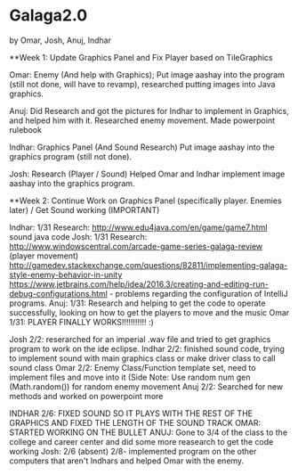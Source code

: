 # Galaga2.0
by Omar, Josh, Anuj, Indhar

**Week 1: Update Graphics Panel and Fix Player based on TileGraphics

Omar: Enemy (And help with Graphics); Put image aashay into the program (still not done, will have to revamp), researched putting images into Java graphics.

Anuj: Did Research and got the pictures for Indhar to implement in Graphics, and helped him with it. Researched enemy movement. Made powerpoint rulebook

Indhar: Graphics Panel (And Sound Research) Put image aashay into the graphics program (still not done).

Josh: Research (Player / Sound) Helped Omar and Indhar implement image aashay into the graphics program.

**Week 2: Continue Work on Graphics Panel (specifically player. Enemies later) / Get Sound working (IMPORTANT)

Indhar: 1/31 Research: http://www.edu4java.com/en/game/game7.html sound java code
Josh: 1/31 Research: http://www.windowscentral.com/arcade-game-series-galaga-review (player movement) http://gamedev.stackexchange.com/questions/82811/implementing-galaga-style-enemy-behavior-in-unity
https://www.jetbrains.com/help/idea/2016.3/creating-and-editing-run-debug-configurations.html - problems regarding the configuration of IntelliJ programs.
Anuj: 1/31: Research and helping to get the code to operate successfully, looking on how to get the players to move and the music
Omar 1/31: PLAYER FINALLY WORKS!!!!!!!!!!! :)

Josh 2/2: reserarched for an imperial .wav file and tried to get graphics program to work on the ide eclipse.
Indhar 2/2: finished sound code, trying to implement sound with main graphics class or make driver class to call sound class 
Omar 2/2: Enemy Class/Function template set, need to implement files and move into it (Side Note: Use random num gen (Math.random()) for random enemy movement
Anuj 2/2: Searched for new methods and worked on powerpoint more

INDHAR 2/6: FIXED SOUND SO IT PLAYS WITH THE REST OF THE GRAPHICS AND FIXED THE LENGTH OF THE SOUND TRACK
OMAR: STARTED WORKING ON THE BULLET
ANUJ: Gone to 3/4 of the class to the college and career center and did some more reasearch to get the code working
Josh: 2/6 (absent) 2/8- implemented program on the other computers that aren't Indhars and helped Omar with the enemy.

